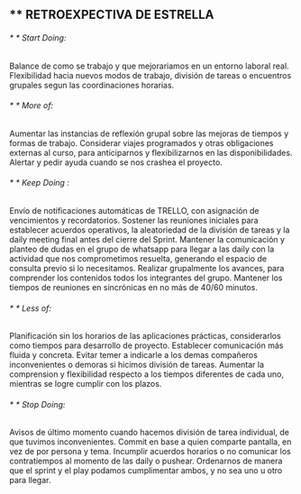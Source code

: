 ## ** RETROEXPECTIVA DE ESTRELLA

###### * * Start Doing: 
Balance de como se trabajo y que mejorariamos en un entorno laboral real. 
Flexibilidad hacia nuevos modos de trabajo, división de tareas o encuentros grupales segun las coordinaciones horarias.

###### * * More of: 
Aumentar las instancias de reflexión grupal sobre las mejoras de tiempos y formas de trabajo.
Considerar viajes programados y otras obligaciones externas al curso, para anticiparnos y flexibilizarnos en las disponibilidades.
Alertar y pedir ayuda cuando se nos crashea el proyecto.

###### * * Keep Doing : 
Envío de notificaciones automáticas de TRELLO, con asignación de vencimientos y recordatorios.
Sostener las reuniones iniciales para establecer acuerdos operativos, la aleatoriedad de la división de tareas y la daily meeting final antes del cierre del Sprint.
Mantener la comunicación y planteo de dudas en el grupo de whatsapp para llegar a las daily con la actividad que nos comprometimos resuelta, generando el espacio de consulta previo si lo necesitamos.
Realizar grupalmente los avances, para comprender los contenidos todos los integrantes del grupo.
Mantener los tiempos de reuniones en sincrónicas en no más de 40/60 minutos.

###### * * Less of: 
Planificación sin los horarios de las aplicaciones prácticas, considerarlos como tiempos para desarrollo de proyecto.
Establecer comunicación más fluida y concreta.
Evitar temer a indicarle a los demas compañeros inconvenientes o demoras si hicimos división de tareas.
Aumentar la comprension y flexibilidad respecto a los tiempos diferentes de cada uno, mientras se logre cumplir con los plazos. 

###### * * Stop Doing: 
Avisos de último momento cuando hacemos división de tarea individual, de que tuvimos inconvenientes.
Commit en base a quien comparte pantalla, en  vez de por persona y tema.
Incumplir acuerdos horarios o no comunicar los contratiempos al momento de las daily o pushear.
Ordenarnos de manera que el sprint y el play podamos cumplimentar ambos, y no sea uno u otro para llegar.